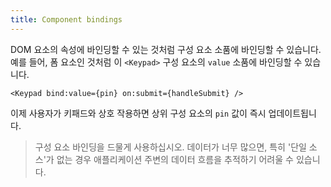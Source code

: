 ```yaml
---
title: Component bindings
---
```


DOM 요소의 속성에 바인딩할 수 있는 것처럼 구성 요소 소품에 바인딩할 수 있습니다. 예를 들어, 폼 요소인 것처럼 이 `<Keypad>` 구성 요소의 `value` 소품에 바인딩할 수 있습니다.

```svelte
<Keypad bind:value={pin} on:submit={handleSubmit} />
```

이제 사용자가 키패드와 상호 작용하면 상위 구성 요소의 `pin` 값이 즉시 업데이트됩니다.

> 구성 요소 바인딩을 드물게 사용하십시오. 데이터가 너무 많으면, 특히 '단일 소스'가 없는 경우 애플리케이션 주변의 데이터 흐름을 추적하기 어려울 수 있습니다.
